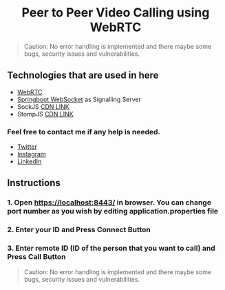 # <h1 style="text-align:center">Peer to Peer Video Calling using WebRTC</h1>
>Caution: No error handling is implemented and there maybe some bugs, security issues and vulnerabilities.

## Technologies that are used in here


<ul>
    <li><a href="https://webrtc.org/"> WebRTC</a></li>
    <li><a href="https://spring.io/guides/gs/messaging-stomp-websocket/">Springboot WebSocket</a> as Signalling Server</li>
    <li> SockJS <a href="https://cdnjs.com/libraries/sockjs-client">CDN LINK</a> </li>
    <li> StompJS <a href="https://cdnjs.com/libraries/stomp.js">CDN LINK</a> </li>
</ul>

### Feel free to contact me if any help is needed.
<ul>
    <li><a href="https://twitter.com/Heshantk">Twitter</a></li>
    <li><a href="https://www.instagram.com/heshan_thenura/">Instagram</a></li>
    <li><a href="https://www.linkedin.com/in/heshanthenura">LinkedIn</a></li>
</ul>

## Instructions
### 1. Open [https://localhost:8443/](https://localhost:8443) in browser. You can change port number as you wish by editing application.properties file
### 2. Enter your ID and Press Connect Button
### 3. Enter remote ID (ID of the person that you want to call) and Press Call Button
>Caution: No error handling is implemented and there maybe some bugs, security issues and vulnerabilities. 
